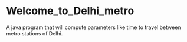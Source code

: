 # Welcome_to_Delhi_metro
A java program that will compute parameters like time to travel between metro stations of Delhi.
